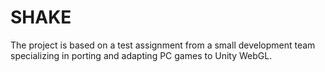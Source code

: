# SHAKE
The project is based on a test assignment from a small development team specializing in porting and adapting PC games to Unity WebGL.
